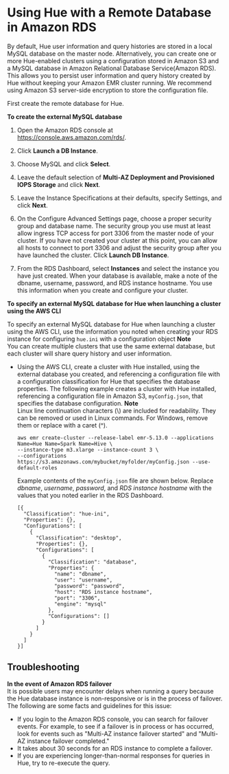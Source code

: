# Using Hue with a Remote Database in Amazon RDS<a name="hue-rds"></a>

By default, Hue user information and query histories are stored in a local MySQL database on the master node\. Alternatively, you can create one or more Hue\-enabled clusters using a configuration stored in Amazon S3 and a MySQL database in Amazon Relational Database Service\(Amazon RDS\)\. This allows you to persist user information and query history created by Hue without keeping your Amazon EMR cluster running\. We recommend using Amazon S3 server\-side encryption to store the configuration file\.

First create the remote database for Hue\.

**To create the external MySQL database**

1. Open the Amazon RDS console at [https://console\.aws\.amazon\.com/rds/](https://console.aws.amazon.com/rds/)\.

1. Click **Launch a DB Instance**\.

1. Choose MySQL and click **Select**\.

1. Leave the default selection of **Multi\-AZ Deployment and Provisioned IOPS Storage** and click **Next**\.

1. Leave the Instance Specifications at their defaults, specify Settings, and click **Next**\.

1. On the Configure Advanced Settings page, choose a proper security group and database name\. The security group you use must at least allow ingress TCP access for port 3306 from the master node of your cluster\. If you have not created your cluster at this point, you can allow all hosts to connect to port 3306 and adjust the security group after you have launched the cluster\. Click **Launch DB Instance**\.

1. From the RDS Dashboard, select **Instances** and select the instance you have just created\. When your database is available, make a note of the dbname, username, password, and RDS instance hostname\. You use this information when you create and configure your cluster\.

**To specify an external MySQL database for Hue when launching a cluster using the AWS CLI**

To specify an external MySQL database for Hue when launching a cluster using the AWS CLI, use the information you noted when creating your RDS instance for configuring `hue.ini` with a configuration object
**Note**  
You can create multiple clusters that use the same external database, but each cluster will share query history and user information\.
+ Using the AWS CLI, create a cluster with Hue installed, using the external database you created, and referencing a configuration file with a configuration classification for Hue that specifies the database properties\. The following example creates a cluster with Hue installed, referencing a configuration file in Amazon S3, `myConfig.json`, that specifies the database configuration\.
**Note**  
Linux line continuation characters \(\\\) are included for readability\. They can be removed or used in Linux commands\. For Windows, remove them or replace with a caret \(^\)\.

  ```
  aws emr create-cluster --release-label emr-5.13.0 --applications Name=Hue Name=Spark Name=Hive \
  --instance-type m3.xlarge --instance-count 3 \
  --configurations https://s3.amazonaws.com/mybucket/myfolder/myConfig.json --use-default-roles
  ```

  Example contents of the `myConfig.json` file are shown below\. Replace *dbname*, *username*, *password*, and *RDS instance hostname* with the values that you noted earlier in the RDS Dashboard\.

  ```
  [{
    "Classification": "hue-ini",
    "Properties": {},
    "Configurations": [
      {
        "Classification": "desktop",
        "Properties": {},
        "Configurations": [
          {
            "Classification": "database",
            "Properties": {
              "name": "dbname",
              "user": "username",
              "password": "password",
              "host": "RDS instance hostname",
              "port": "3306",
              "engine": "mysql"
            },
            "Configurations": []
          }
        ]
      }
    ]
  }]
  ```

## Troubleshooting<a name="hue-rds-troubleshoot"></a>

**In the event of Amazon RDS failover**  
It is possible users may encounter delays when running a query because the Hue database instance is non\-responsive or is in the process of failover\. The following are some facts and guidelines for this issue: 
+ If you login to the Amazon RDS console, you can search for failover events\. For example, to see if a failover is in process or has occurred, look for events such as "Multi\-AZ instance failover started" and "Multi\-AZ instance failover completed\."
+ It takes about 30 seconds for an RDS instance to complete a failover\.
+ If you are experiencing longer\-than\-normal responses for queries in Hue, try to re\-execute the query\.